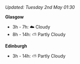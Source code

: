 *Updated: Tuesday 2nd May 01:30*

**Glasgow**

* 3h - 7h: :cloud: Cloudy
* 8h - 14h: :partly_sunny: Partly Cloudy

**Edinburgh**

* 3h - 14h: :partly_sunny: Partly Cloudy
